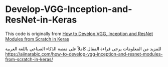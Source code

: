 # Develop-VGG-Inception-and-ResNet-in-Keras

This code is originally from [How to Develop VGG, Inception and ResNet Modules from Scratch in Keras](https://machinelearningmastery.com/how-to-implement-major-architecture-innovations-for-convolutional-neural-networks/)

للمزيد من المعلومات يرجى قراءة المقال كاملاً على منصة الذكاء الصناعي باللغة العربية https://aiinarabic.com/how-to-develop-vgg-inception-and-resnet-modules-from-scratch-in-keras/
